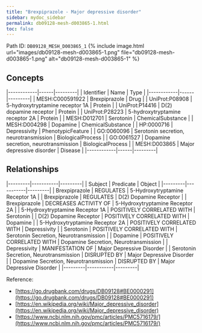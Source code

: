 ```yaml
---
title: "Brexpiprazole - Major depressive disorder"
sidebar: mydoc_sidebar
permalink: db09128-mesh-d003865-1.html
toc: false 
---
```



Path ID: `DB09128_MESH_D003865_1`
{% include image.html url="images/db09128-mesh-d003865-1.png" file="db09128-mesh-d003865-1.png" alt="db09128-mesh-d003865-1" %}

## Concepts

|------------|------|---------|
| Identifier | Name | Type    |
|------------|------|---------|
| MESH:C000591922 | Brexpiprazole | Drug |
| UniProt:P08908 | 5-hydroxytryptamine receptor 1A | Protein |
| UniProt:P14416 | D(2) dopamine receptor | Protein |
| UniProt:P28223 | 5-hydroxytryptamine receptor 2A | Protein |
| MESH:D012701 | Serotonin | ChemicalSubstance |
| MESH:D004298 | Dopamine | ChemicalSubstance |
| HP:0000716 | Depressivity | PhenotypicFeature |
| GO:0060096 | Serotonin secretion, neurotransmission | BiologicalProcess |
| GO:0061527 | Dopamine secretion, neurotransmission | BiologicalProcess |
| MESH:D003865 | Major depressive disorder | Disease |
|------------|------|---------|

## Relationships

|---------|-----------|---------|
| Subject | Predicate | Object  |
|---------|-----------|---------|
| Brexpiprazole | REGULATES | 5-Hydroxytryptamine Receptor 1A |
| Brexpiprazole | REGULATES | D(2) Dopamine Receptor |
| Brexpiprazole | DECREASES ACTIVITY OF | 5-Hydroxytryptamine Receptor 2A |
| 5-Hydroxytryptamine Receptor 1A | POSITIVELY CORRELATED WITH | Serotonin |
| D(2) Dopamine Receptor | POSITIVELY CORRELATED WITH | Dopamine |
| 5-Hydroxytryptamine Receptor 2A | POSITIVELY CORRELATED WITH | Depressivity |
| Serotonin | POSITIVELY CORRELATED WITH | Serotonin Secretion, Neurotransmission |
| Dopamine | POSITIVELY CORRELATED WITH | Dopamine Secretion, Neurotransmission |
| Depressivity | MANIFESTATION OF | Major Depressive Disorder |
| Serotonin Secretion, Neurotransmission | DISRUPTED BY | Major Depressive Disorder |
| Dopamine Secretion, Neurotransmission | DISRUPTED BY | Major Depressive Disorder |
|---------|-----------|---------|

Reference: 
  - [https://go.drugbank.com/drugs/DB09128#BE0000291](https://go.drugbank.com/drugs/DB09128#BE0000291)
  - [https://en.wikipedia.org/wiki/Major_depressive_disorder](https://en.wikipedia.org/wiki/Major_depressive_disorder)
  - [https://www.ncbi.nlm.nih.gov/pmc/articles/PMC5716179/](https://www.ncbi.nlm.nih.gov/pmc/articles/PMC5716179/)
